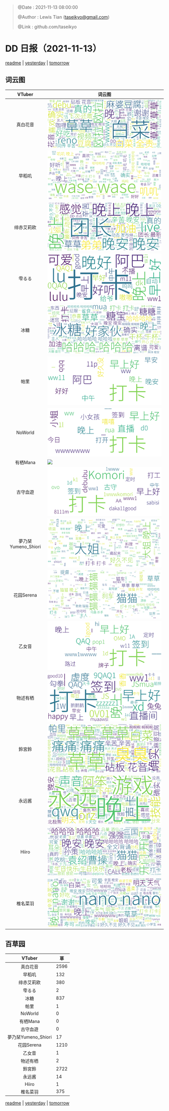 > @Date    : 2021-11-13 08:00:00
>
> @Author  : Lewis Tian (taseikyo@gmail.com)
>
> @Link    : github.com/taseikyo

# DD 日报（2021-11-13）

[readme](../README.md) | [yesterday](2021-11-12.md) | [tomorrow](2021-11-14.md)

## 词云图

|VTuber|词云图|
|:-:|-|
|真白花音|![](../../images/daily/21402309_2021-11-13_purge_wordcloud.png)|
|早稻叽|![](../../images/daily/41682_2021-11-13_purge_wordcloud.png)|
|绯赤艾莉欧|![](../../images/daily/21396545_2021-11-13_purge_wordcloud.png)|
|雫るる|![](../../images/daily/21013446_2021-11-13_purge_wordcloud.png)|
|冰糖|![](../../images/daily/876396_2021-11-13_purge_wordcloud.png)|
|帕里|![](../../images/daily/4895312_2021-11-13_purge_wordcloud.png)|
|NoWorld|![](../../images/daily/21448649_2021-11-13_purge_wordcloud.png)|
|有栖Mana|![](../../images/daily/6542258_2021-11-13_purge_wordcloud.png)|
|古守血遊|![](../../images/daily/8725120_2021-11-13_purge_wordcloud.png)|
|夢乃栞Yumeno_Shiori|![](../../images/daily/14052636_2021-11-13_purge_wordcloud.png)|
|花园Serena|![](../../images/daily/14327465_2021-11-13_purge_wordcloud.png)|
|乙女音|![](../../images/daily/21320551_2021-11-13_purge_wordcloud.png)|
|物述有栖|![](../../images/daily/21449083_2021-11-13_purge_wordcloud.png)|
|鈴宮鈴|![](../../images/daily/21685677_2021-11-13_purge_wordcloud.png)|
|永远酱|![](../../images/daily/21701071_2021-11-13_purge_wordcloud.png)|
|Hiiro|![](../../images/daily/21919321_2021-11-13_purge_wordcloud.png)|
|椎名菜羽|![](../../images/daily/22347054_2021-11-13_purge_wordcloud.png)|

## 百草园

|VTuber|草|
|:-:|-|
|真白花音|2596|
|早稻叽|132|
|绯赤艾莉欧|380|
|雫るる|2|
|冰糖|837|
|帕里|1|
|NoWorld|0|
|有栖Mana|0|
|古守血遊|0|
|夢乃栞Yumeno_Shiori|17|
|花园Serena|1210|
|乙女音|1|
|物述有栖|2|
|鈴宮鈴|2722|
|永远酱|14|
|Hiiro|1|
|椎名菜羽|375|

[readme](../README.md) | [yesterday](2021-11-12.md) | [tomorrow](2021-11-14.md)
